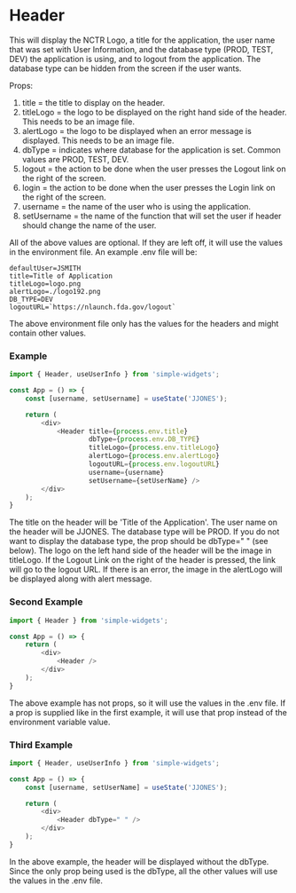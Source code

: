 # Header

This will display the NCTR Logo, a title for the application, the user name that was set with User Information, and the database type (PROD, TEST, DEV) the application is using, and to logout from the application.  The database type can be hidden from the screen if the user wants.

Props:
1.  title = the title to display on the header.
2.  titleLogo = the logo to be displayed on the right hand side of the header.  This needs to be an image file.
3.  alertLogo = the logo to be displayed when an error message is displayed.  This needs to be an image file.
4.  dbType = indicates where database for the application is set.  Common values are PROD, TEST, DEV.
5.  logout = the action to be done when the user presses the Logout link on the right of the screen.
6.  login = the action to be done when the user presses the Login link on the right of the screen.
7.  username = the name of the user who is using the application.
8.  setUsername = the name of the function that will set the user if header should change the name of the user.

All of the above values are optional.  If they are left off, it will use the values in the environment file.  An example .env file will be:

```
defaultUser=JSMITH
title=Title of Application
titleLogo=logo.png
alertLogo=./logo192.png
DB_TYPE=DEV
logoutURL=`https://nlaunch.fda.gov/logout`
```

The above environment file only has the values for the headers and might contain other values.

### Example

```js
import { Header, useUserInfo } from 'simple-widgets';

const App = () => {
    const [username, setUsername] = useState('JJONES');

    return (
        <div>
            <Header title={process.env.title}
                    dbType={process.env.DB_TYPE}
                    titleLogo={process.env.titleLogo}
                    alertLogo={process.env.alertLogo}
                    logoutURL={process.env.logoutURL}
                    username={username}
                    setUsername={setUserName} />
        </div>
    );
}
```

The title on the header will be 'Title of the Application'.  The user name on the header will be JJONES.  The database type will be PROD.  If you do not want to display the database type, the prop should be dbType=" " (see below).  The logo on the left hand side of the header will be the image in titleLogo.  If the Logout Link on the right of the header is pressed, the link will go to the logout URL.  If there is an error, the image in the alertLogo will be displayed along with alert message.

### Second Example

```js
import { Header } from 'simple-widgets';

const App = () => {
    return (
        <div>
            <Header />
        </div>
    );
}
```

The above example has not props, so it will use the values in the .env file.  If a prop is supplied like in the first example, it will use that prop instead of the environment variable value.

### Third Example

```js
import { Header, useUserInfo } from 'simple-widgets';

const App = () => {
    const [username, setUserName] = useState('JJONES');

    return (
        <div>
            <Header dbType=" " />
        </div>
    );
}
```

In the above example, the header will be displayed without the dbType.  Since the only prop being used is the dbType, all the other values will use the values in the .env file.


